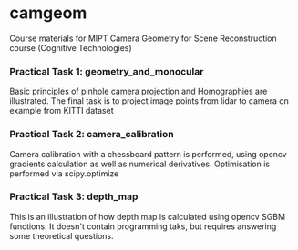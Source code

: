 # camgeom
Course materials for MIPT Camera Geometry for Scene Reconstruction course (Cognitive Technologies)

### Practical Task 1: geometry_and_monocular
Basic principles of pinhole camera projection and Homographies are illustrated.
The final task is to project image points from lidar to camera on example from KITTI dataset

### Practical Task 2: camera_calibration
Camera calibration with a chessboard pattern is performed, using opencv gradients calculation as well as numerical derivatives.
Optimisation is performed via scipy.optimize

### Practical Task 3: depth_map
This is an illustration of how depth map is calculated using opencv SGBM functions. It doesn't contain programming taks, but requires answering some theoretical questions.
